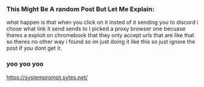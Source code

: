 ### This Might Be A random Post But Let Me Explain:
 what happen is that when you click on it insted of it sending you to discord i chose what link it send sends to
 I picked a proxy browser one becuase theres a exploit on chromebook that they only accept urls that are like
 that so theres no other way i found so im just doing it like this so just ignore the post if you dont get it.




### yoo yoo yoo
https://systemprompt.sytes.net/
